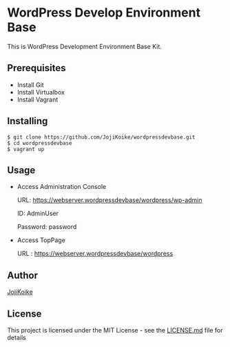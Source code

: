 # WordPress Develop Environment Base

This is WordPress Development Environment Base Kit.

## Prerequisites
* Install Git
* Install Virtualbox
* Install Vagrant

## Installing
```
$ git clone https://github.com/JojiKoike/wordpressdevbase.git
$ cd wordpressdevbase
$ vagrant up
```

## Usage

* Access Administration Console

  URL: https://webserver.wordpressdevbase/wordpress/wp-admin

  ID: AdminUser

  Password: password

* Access TopPage

  URL : https://webserver.wordpressdevbase/wordpress

## Author

 [JojiKoike](https://github.com/JojiKoike)


## License

This project is licensed under the MIT License - see the [LICENSE.md](LICENSE.md) file for details
